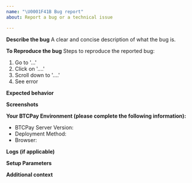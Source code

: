 ```yaml
---
name: "\U0001F41B Bug report"
about: Report a bug or a technical issue

---
```


<!--
Thank you for reporting a technical issue.

This issue tracker is only for bug reports and problems. 

For general questions please read our documentation docs.btcpayserver.org. You can ask technical questions in discussions https://github.com/btcpayserver/btcpayserver/discussions and general support on our community chat chat.btcpayserver.org

Please fill in as much of the template below as you're able. 
-->

**Describe the bug**
A clear and concise description of what the bug is.

**To Reproduce the bug**
Steps to reproduce the reported bug:
1. Go to '...'
2. Click on '....'
3. Scroll down to '....'
4. See error

**Expected behavior**

<!--
A clear and concise description of what you expected to happen.
-->

**Screenshots**


<!--
If applicable, add screenshots to help explain your problem.
-->

**Your BTCPay Environment (please complete the following information):**
- BTCPay Server Version:    <!--[available in the right bottom corner of footer] -->
- Deployment Method:        <!--[e.g. Docker, Manual, Third-Party-host]-->
- Browser:                  <!--[e.g. Chrome, Safari]-->

**Logs (if applicable)**


<!--
Basic logs can be found in Server Settings > Logs. 
More logs https://docs.btcpayserver.org/Troubleshooting/#2-looking-through-the-logs
-->

**Setup Parameters**

<!--
If you're reporting a deployment issue run `. btcpay-setup.sh -i` and paste the setup parameters here with your private information removed or obscured.
-->

**Additional context**

<!--
Add any other context about the problem here.
-->
